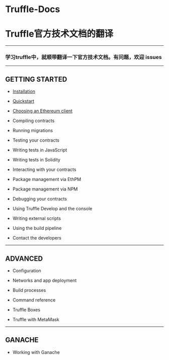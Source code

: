# Truffle-Docs

# Truffle官方技术文档的翻译

--------------------------------------------------------------------------------------------------------------------

### 学习truffle中，就顺带翻译一下官方技术文档。有问题，欢迎 issues


--------------------------------------------------------------------------------------------------------------------


## GETTING STARTED

* [Installation](https://github.com/xianfeng92/Truffle-Docs/blob/master/pages/Installation.md)

* [Quickstart](https://github.com/xianfeng92/Truffle-Docs/blob/master/pages/Quickstart.md)

* [Choosing an Ethereum client](https://github.com/xianfeng92/Truffle-Docs/blob/master/pages/EthereumClient.md)

* Compiling contracts

* Running migrations

* Testing your contracts

* Writing tests in JavaScript

* Writing tests in Solidity

* Interacting with your contracts

* Package management via EthPM

* Package management via NPM

* Debugging your contracts

* Using Truffle Develop and the console

* Writing external scripts

* Using the build pipeline

* Contact the developers


-------------------------------------------------------------------------------------------------------------------------


## ADVANCED

* Configuration

* Networks and app deployment

* Build processes

* Command reference

* Truffle Boxes

* Truffle with MetaMask

---------------------------------------------------------------------------------------------------------------------------

## GANACHE

* Working with Ganache





























